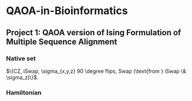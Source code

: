 # QAOA-in-Bioinformatics

## Project 1: QAOA version of Ising Formulation of Multiple Sequence Alignment
### Native set
$\{CZ, iSwap, \sigma_{x,y,z} 90 \degree flips, Swap (\text{from  } iSwap \& \sigma_z)\}$.
### Hamiltonian
